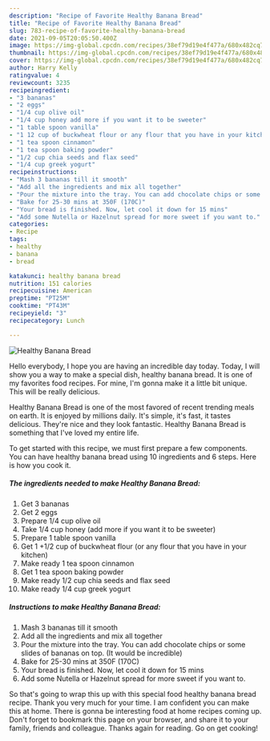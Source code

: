 ```yaml
---
description: "Recipe of Favorite Healthy Banana Bread"
title: "Recipe of Favorite Healthy Banana Bread"
slug: 783-recipe-of-favorite-healthy-banana-bread
date: 2021-09-05T20:05:50.400Z
image: https://img-global.cpcdn.com/recipes/38ef79d19e4f477a/680x482cq70/healthy-banana-bread-recipe-main-photo.jpg
thumbnail: https://img-global.cpcdn.com/recipes/38ef79d19e4f477a/680x482cq70/healthy-banana-bread-recipe-main-photo.jpg
cover: https://img-global.cpcdn.com/recipes/38ef79d19e4f477a/680x482cq70/healthy-banana-bread-recipe-main-photo.jpg
author: Harry Kelly
ratingvalue: 4
reviewcount: 3235
recipeingredient:
- "3 bananas"
- "2 eggs"
- "1/4 cup olive oil"
- "1/4 cup honey add more if you want it to be sweeter"
- "1 table spoon vanilla"
- "1 12 cup of buckwheat flour or any flour that you have in your kitchen"
- "1 tea spoon cinnamon"
- "1 tea spoon baking powder"
- "1/2 cup chia seeds and flax seed"
- "1/4 cup greek yogurt"
recipeinstructions:
- "Mash 3 bananas till it smooth"
- "Add all the ingredients and mix all together"
- "Pour the mixture into the tray. You can add chocolate chips or some slides of bananas on top. (It would be incredible)"
- "Bake for 25-30 mins at 350F (170C)"
- "Your bread is finished. Now, let cool it down for 15 mins"
- "Add some Nutella or Hazelnut spread for more sweet if you want to."
categories:
- Recipe
tags:
- healthy
- banana
- bread

katakunci: healthy banana bread 
nutrition: 151 calories
recipecuisine: American
preptime: "PT25M"
cooktime: "PT43M"
recipeyield: "3"
recipecategory: Lunch

---
```



![Healthy Banana Bread](https://img-global.cpcdn.com/recipes/38ef79d19e4f477a/680x482cq70/healthy-banana-bread-recipe-main-photo.jpg)

Hello everybody, I hope you are having an incredible day today. Today, I will show you a way to make a special dish, healthy banana bread. It is one of my favorites food recipes. For mine, I'm gonna make it a little bit unique. This will be really delicious.

Healthy Banana Bread is one of the most favored of recent trending meals on earth. It is enjoyed by millions daily. It's simple, it's fast, it tastes delicious. They're nice and they look fantastic. Healthy Banana Bread is something that I've loved my entire life.




To get started with this recipe, we must first prepare a few components. You can have healthy banana bread using 10 ingredients and 6 steps. Here is how you cook it.

<!--inarticleads1-->

##### The ingredients needed to make Healthy Banana Bread:

1. Get 3 bananas
1. Get 2 eggs
1. Prepare 1/4 cup olive oil
1. Take 1/4 cup honey (add more if you want it to be sweeter)
1. Prepare 1 table spoon vanilla
1. Get 1 +1/2 cup of buckwheat flour (or any flour that you have in your kitchen)
1. Make ready 1 tea spoon cinnamon
1. Get 1 tea spoon baking powder
1. Make ready 1/2 cup chia seeds and flax seed
1. Make ready 1/4 cup greek yogurt




<!--inarticleads2-->

##### Instructions to make Healthy Banana Bread:

1. Mash 3 bananas till it smooth
1. Add all the ingredients and mix all together
1. Pour the mixture into the tray. You can add chocolate chips or some slides of bananas on top. (It would be incredible)
1. Bake for 25-30 mins at 350F (170C)
1. Your bread is finished. Now, let cool it down for 15 mins
1. Add some Nutella or Hazelnut spread for more sweet if you want to.




So that's going to wrap this up with this special food healthy banana bread recipe. Thank you very much for your time. I am confident you can make this at home. There is gonna be interesting food at home recipes coming up. Don't forget to bookmark this page on your browser, and share it to your family, friends and colleague. Thanks again for reading. Go on get cooking!

